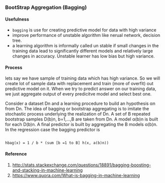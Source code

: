 ### BootStrap Aggregation (Bagging)

#### Usefulness
* `bagging` is use for creating predictive model for data with high variance
* improve performance of unstable algorithm like nerual network, decision tree.
* a learning algorithm is informally called un stable if small changes in the training data lead to significantly different models and relatively large changes in accuracy. Unstable learner has low bias but high variance.



#### Process

lets say we have sample of training data which has high variance. So we will create lot of sample data with replacement and train (more of overfit) out predictive model on it.
When we try to predict answer on our training data,  we just aggregate output of every predicitve model and select best one.

Consider a dataset Dn and a learning procedure to build an hypothesis αn from Dn. The idea of bagging or bootstrap aggregating is to imitate the stochastic process underlying the realization of Dn. A set of B repeated bootstrap samples D(b)n, b=1,…,B are taken from Dn. A model α(b)n is built for each D(b)n. A final predictor is built by aggregating the B models α(b)n. In the regression case the bagging predictor is

```

hbag(x) = 1 / b * (sum [b =1 to B] h(x, a(b)n))
```

#### Reference
1. http://stats.stackexchange.com/questions/18891/bagging-boosting-and-stacking-in-machine-learning
2. https://www.quora.com/What-is-bagging-in-machine-learning

